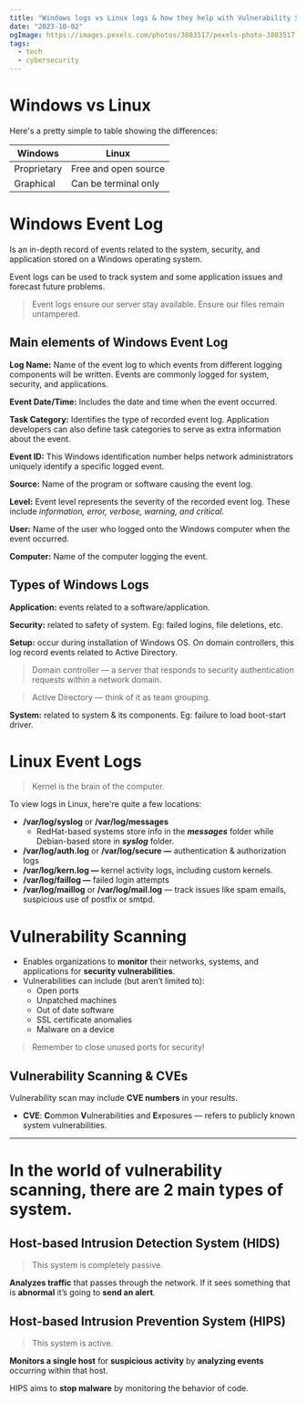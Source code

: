 ```yaml
---
title: "Windows logs vs Linux logs & how they help with Vulnerability Scanning"
date: "2023-10-02"
ogImage: https://images.pexels.com/photos/3803517/pexels-photo-3803517.jpeg
tags:
  - tech
  - cybersecurity
---
```


# Windows vs Linux

Here's a pretty simple to table showing the differences:

| Windows     | Linux                |
| ----------- | -------------------- |
| Proprietary | Free and open source |
| Graphical   | Can be terminal only |

<!-- excerpt -->

# Windows Event Log

Is an in-depth record of events related to the system, security, and application stored on a Windows operating system.

Event logs can be used to track system and some application issues and forecast future problems.

> Event logs ensure our server stay available. Ensure our files remain untampered.

## Main elements of Windows Event Log

**Log Name:** Name of the event log to which events from different logging components will be written. Events are commonly logged for system, security, and applications.

**Event Date/Time:** Includes the date and time when the event occurred.

**Task Category:** Identifies the type of recorded event log. Application developers can also define task categories to serve as extra information about the event.

**Event ID:** This Windows identification number helps network administrators uniquely identify a specific logged event.

**Source:** Name of the program or software causing the event log.

**Level:** Event level represents the severity of the recorded event log. These include _information, error, verbose, warning, and critical_.

**User:** Name of the user who logged onto the Windows computer when the event occurred.

**Computer:** Name of the computer logging the event.

## Types of Windows Logs

**Application:** events related to a software/application.

**Security:** related to safety of system. Eg: failed logins, file deletions, etc.

**Setup:** occur during installation of Windows OS. On domain controllers, this log record events related to Active Directory.

> Domain controller — a server that responds to security authentication requests within a network domain.

> Active Directory — think of it as team grouping.

**System:** related to system & its components. Eg: failure to load boot-start driver.

# Linux Event Logs

> Kernel is the brain of the computer.

To view logs in Linux, here're quite a few locations:

- **/var/log/syslog** or **/var/log/messages**
  - RedHat-based systems store info in the **_messages_** folder while Debian-based store in **_syslog_** folder.
- **/var/log/auth.log** or **/var/log/secure —** authentication & authorization logs
- **/var/log/kern.log —** kernel activity logs, including custom kernels.
- **/var/log/faillog —** failed login attempts
- **/var/log/maillog** or **/var/log/mail.log** — track issues like spam emails, suspicious use of postfix or smtpd.

# Vulnerability Scanning

- Enables organizations to **monitor** their networks, systems, and applications for **security vulnerabilities**.
- Vulnerabilities can include (but aren’t limited to):
  - Open ports
  - Unpatched machines
  - Out of date software
  - SSL certificate anomalies
  - Malware on a device

> Remember to close unused ports for security!

## Vulnerability Scanning & CVEs

Vulnerability scan may include **CVE numbers** in your results.

- **CVE**: **C**ommon **V**ulnerabilities and **E**xposures — refers to publicly known system vulnerabilities.

---

# In the world of vulnerability scanning, there are 2 main types of system.

## Host-based Intrusion Detection System (HIDS)

> This system is completely passive.

**Analyzes traffic** that passes through the network. If it sees something that is **abnormal** it’s going to **send an alert**.

## Host-based Intrusion Prevention System (HIPS)

> This system is active.

**Monitors a single host** for **suspicious activity** by **analyzing events** occurring within that host.

HIPS aims to **stop malware** by monitoring the behavior of code.
